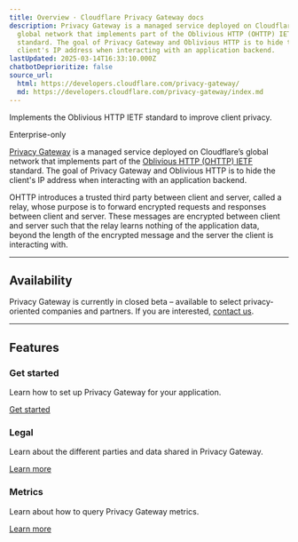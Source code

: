 ```yaml
---
title: Overview · Cloudflare Privacy Gateway docs
description: Privacy Gateway is a managed service deployed on Cloudflare’s
  global network that implements part of the Oblivious HTTP (OHTTP) IETF
  standard. The goal of Privacy Gateway and Oblivious HTTP is to hide the
  client's IP address when interacting with an application backend.
lastUpdated: 2025-03-14T16:33:10.000Z
chatbotDeprioritize: false
source_url:
  html: https://developers.cloudflare.com/privacy-gateway/
  md: https://developers.cloudflare.com/privacy-gateway/index.md
---
```


Implements the Oblivious HTTP IETF standard to improve client privacy.

Enterprise-only

[Privacy Gateway](https://blog.cloudflare.com/building-privacy-into-internet-standards-and-how-to-make-your-app-more-private-today/) is a managed service deployed on Cloudflare’s global network that implements part of the [Oblivious HTTP (OHTTP) IETF](https://www.ietf.org/archive/id/draft-thomson-http-oblivious-01.html) standard. The goal of Privacy Gateway and Oblivious HTTP is to hide the client's IP address when interacting with an application backend.

OHTTP introduces a trusted third party between client and server, called a relay, whose purpose is to forward encrypted requests and responses between client and server. These messages are encrypted between client and server such that the relay learns nothing of the application data, beyond the length of the encrypted message and the server the client is interacting with.

***

## Availability

Privacy Gateway is currently in closed beta – available to select privacy-oriented companies and partners. If you are interested, [contact us](https://www.cloudflare.com/lp/privacy-edge/).

***

## Features

### Get started

Learn how to set up Privacy Gateway for your application.

[Get started](https://developers.cloudflare.com/privacy-gateway/get-started/)

### Legal

Learn about the different parties and data shared in Privacy Gateway.

[Learn more](https://developers.cloudflare.com/privacy-gateway/reference/legal/)

### Metrics

Learn about how to query Privacy Gateway metrics.

[Learn more](https://developers.cloudflare.com/privacy-gateway/reference/metrics/)
